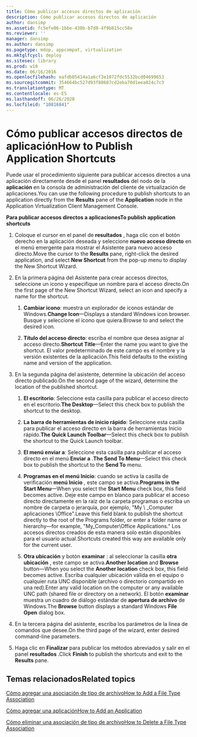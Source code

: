 ```yaml
---
title: Cómo publicar accesos directos de aplicación
description: Cómo publicar accesos directos de aplicación
author: dansimp
ms.assetid: fc5efe86-1bbe-438b-b7d8-4f9b815cc58e
ms.reviewer: ''
manager: dansimp
ms.author: dansimp
ms.pagetype: mdop, appcompat, virtualization
ms.mktglfcycl: deploy
ms.sitesec: library
ms.prod: w10
ms.date: 06/16/2016
ms.openlocfilehash: eafdb85414a1a6cf3e1072fdc5532bcd04699653
ms.sourcegitcommit: 354664bc527d93f80687cd2eba70d1eea024c7c3
ms.translationtype: MT
ms.contentlocale: es-ES
ms.lasthandoff: 06/26/2020
ms.locfileid: "10816841"
---
```

# <span data-ttu-id="fc58a-103">Cómo publicar accesos directos de aplicación</span><span class="sxs-lookup"><span data-stu-id="fc58a-103">How to Publish Application Shortcuts</span></span>


<span data-ttu-id="fc58a-104">Puede usar el procedimiento siguiente para publicar accesos directos a una aplicación directamente desde el panel **resultados** del nodo de la **aplicación** en la consola de administración del cliente de virtualización de aplicaciones.</span><span class="sxs-lookup"><span data-stu-id="fc58a-104">You can use the following procedure to publish shortcuts to an application directly from the **Results** pane of the **Application** node in the Application Virtualization Client Management Console.</span></span>

**<span data-ttu-id="fc58a-105">Para publicar accesos directos a aplicaciones</span><span class="sxs-lookup"><span data-stu-id="fc58a-105">To publish application shortcuts</span></span>**

1.  <span data-ttu-id="fc58a-106">Coloque el cursor en el panel de **resultados** , haga clic con el botón derecho en la aplicación deseada y seleccione **nuevo acceso directo** en el menú emergente para mostrar el Asistente para nuevo acceso directo.</span><span class="sxs-lookup"><span data-stu-id="fc58a-106">Move the cursor to the **Results** pane, right-click the desired application, and select **New Shortcut** from the pop-up menu to display the New Shortcut Wizard.</span></span>

2.  <span data-ttu-id="fc58a-107">En la primera página del Asistente para crear accesos directos, seleccione un icono y especifique un nombre para el acceso directo.</span><span class="sxs-lookup"><span data-stu-id="fc58a-107">On the first page of the New Shortcut Wizard, select an icon and specify a name for the shortcut.</span></span>

    1.  <span data-ttu-id="fc58a-108">**Cambiar icono**: muestra un explorador de iconos estándar de Windows.</span><span class="sxs-lookup"><span data-stu-id="fc58a-108">**Change Icon**—Displays a standard Windows icon browser.</span></span> <span data-ttu-id="fc58a-109">Busque y seleccione el icono que quiera.</span><span class="sxs-lookup"><span data-stu-id="fc58a-109">Browse to and select the desired icon.</span></span>

    2.  <span data-ttu-id="fc58a-110">**Título del acceso directo**: escriba el nombre que desea asignar al acceso directo.</span><span class="sxs-lookup"><span data-stu-id="fc58a-110">**Shortcut Title**—Enter the name you want to give the shortcut.</span></span> <span data-ttu-id="fc58a-111">El valor predeterminado de este campo es el nombre y la versión existentes de la aplicación.</span><span class="sxs-lookup"><span data-stu-id="fc58a-111">This field defaults to the existing name and version of the application.</span></span>

3.  <span data-ttu-id="fc58a-112">En la segunda página del asistente, determine la ubicación del acceso directo publicado.</span><span class="sxs-lookup"><span data-stu-id="fc58a-112">On the second page of the wizard, determine the location of the published shortcut.</span></span>

    1.  <span data-ttu-id="fc58a-113">**El escritorio**: Seleccione esta casilla para publicar el acceso directo en el escritorio.</span><span class="sxs-lookup"><span data-stu-id="fc58a-113">**The Desktop**—Select this check box to publish the shortcut to the desktop.</span></span>

    2.  <span data-ttu-id="fc58a-114">**La barra de herramientas de inicio rápido**: Seleccione esta casilla para publicar el acceso directo en la barra de herramientas Inicio rápido.</span><span class="sxs-lookup"><span data-stu-id="fc58a-114">**The Quick Launch Toolbar**—Select this check box to publish the shortcut to the Quick Launch toolbar.</span></span>

    3.  <span data-ttu-id="fc58a-115">**El menú enviar a**: Seleccione esta casilla para publicar el acceso directo en el menú **Enviar a** .</span><span class="sxs-lookup"><span data-stu-id="fc58a-115">**The Send To Menu**—Select this check box to publish the shortcut to the **Send To** menu.</span></span>

    4.  <span data-ttu-id="fc58a-116">**Programas en el menú Inicio**: cuando se activa la casilla de verificación **menú Inicio** , este campo se activa.</span><span class="sxs-lookup"><span data-stu-id="fc58a-116">**Programs in the Start Menu**—When you select the **Start Menu** check box, this field becomes active.</span></span> <span data-ttu-id="fc58a-117">Deje este campo en blanco para publicar el acceso directo directamente en la raíz de la carpeta programas o escriba un nombre de carpeta o jerarquía, por ejemplo, "My \ _Computer aplicaciones \\Office".</span><span class="sxs-lookup"><span data-stu-id="fc58a-117">Leave this field blank to publish the shortcut directly to the root of the Programs folder, or enter a folder name or hierarchy—for example, "My\_Computer\\Office Applications."</span></span> <span data-ttu-id="fc58a-118">Los accesos directos creados de esta manera solo están disponibles para el usuario actual.</span><span class="sxs-lookup"><span data-stu-id="fc58a-118">Shortcuts created this way are available only for the current user.</span></span>

    5.  <span data-ttu-id="fc58a-119">**Otra ubicación** y botón **examinar** : al seleccionar la casilla **otra ubicación** , este campo se activa.</span><span class="sxs-lookup"><span data-stu-id="fc58a-119">**Another location** and **Browse** button—When you select the **Another location** check box, this field becomes active.</span></span> <span data-ttu-id="fc58a-120">Escriba cualquier ubicación válida en el equipo o cualquier ruta UNC disponible (archivo o directorio compartido en una red).</span><span class="sxs-lookup"><span data-stu-id="fc58a-120">Enter any valid location on the computer or any available UNC path (shared file or directory on a network).</span></span> <span data-ttu-id="fc58a-121">El botón **examinar** muestra un cuadro de diálogo estándar de **apertura de archivo** de Windows.</span><span class="sxs-lookup"><span data-stu-id="fc58a-121">The **Browse** button displays a standard Windows **File Open** dialog box.</span></span>

4.  <span data-ttu-id="fc58a-122">En la tercera página del asistente, escriba los parámetros de la línea de comandos que desee.</span><span class="sxs-lookup"><span data-stu-id="fc58a-122">On the third page of the wizard, enter desired command-line parameters.</span></span>

5.  <span data-ttu-id="fc58a-123">Haga clic en **Finalizar** para publicar los métodos abreviados y salir en el panel **resultados** .</span><span class="sxs-lookup"><span data-stu-id="fc58a-123">Click **Finish** to publish the shortcuts and exit to the **Results** pane.</span></span>

## <span data-ttu-id="fc58a-124">Temas relacionados</span><span class="sxs-lookup"><span data-stu-id="fc58a-124">Related topics</span></span>


[<span data-ttu-id="fc58a-125">Cómo agregar una asociación de tipo de archivo</span><span class="sxs-lookup"><span data-stu-id="fc58a-125">How to Add a File Type Association</span></span>](how-to-add-a-file-type-association.md)

[<span data-ttu-id="fc58a-126">Cómo agregar una aplicación</span><span class="sxs-lookup"><span data-stu-id="fc58a-126">How to Add an Application</span></span>](how-to-add-an-application.md)

[<span data-ttu-id="fc58a-127">Cómo eliminar una asociación de tipo de archivo</span><span class="sxs-lookup"><span data-stu-id="fc58a-127">How to Delete a File Type Association</span></span>](how-to-delete-a-file-type-association.md)

 

 





